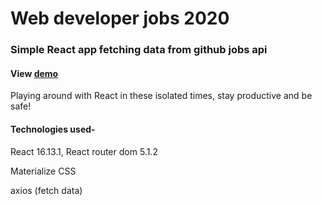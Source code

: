 # Web developer jobs 2020

### Simple React app fetching data from github jobs api

#### View [demo](https://devjobs-io.web.app/)

Playing around with React in these isolated times, stay productive and be safe!

#### Technologies used-

React 16.13.1, React router dom 5.1.2

Materialize CSS

axios (fetch data)
